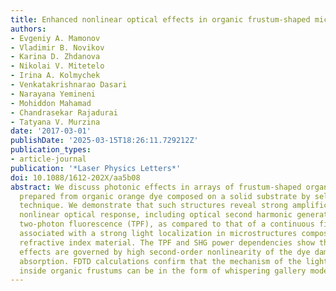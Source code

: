 ```yaml
---
title: Enhanced nonlinear optical effects in organic frustum-shaped microresonators
authors:
- Evgeniy A. Mamonov
- Vladimir B. Novikov
- Karina D. Zhdanova
- Nikolai V. Mitetelo
- Irina A. Kolmychek
- Venkatakrishnarao Dasari
- Narayana Yemineni
- Mohiddon Mahamad
- Chandrasekar Rajadurai
- Tatyana V. Murzina
date: '2017-03-01'
publishDate: '2025-03-15T18:26:11.729212Z'
publication_types:
- article-journal
publication: '*Laser Physics Letters*'
doi: 10.1088/1612-202X/aa5b08
abstract: We discuss photonic effects in arrays of frustum-shaped organic microstructures
  prepared from organic orange dye composed on a solid substrate by self-assembling
  technique. We demonstrate that such structures reveal strong amplification of second-order
  nonlinear optical response, including optical second harmonic generation (SHG) and
  two-photon fluorescence (TPF), as compared to that of a continuous film. This is
  associated with a strong light localization in microstructures composed of high
  refractive index material. The TPF and SHG power dependencies show that the observed
  effects are governed by high second-order nonlinearity of the dye damped by a strong
  absorption. FDTD calculations confirm that the mechanism of the light localization
  inside organic frustums can be in the form of whispering gallery modes excitation.
---
```

